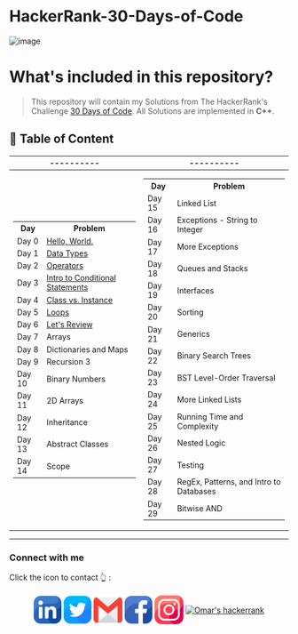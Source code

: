 # HackerRank-30-Days-of-Code

![image](https://camo.githubusercontent.com/65dc1fab92baf369bb1d072e20616929d280a5ac2094b5ae6033435f9b96eaf1/68747470733a2f2f69302e77702e636f6d2f6772616473696e67616d65732e636f6d2f77702d636f6e74656e742f75706c6f6164732f323031362f30352f3835363737315f3636383232343035333139373834315f313934333639393030395f6f2e706e673f6669743d32373631253243363932)

# What's included in this repository?
>
> This repository will contain my Solutions from The HackerRank's Challenge [30 Days of Code](https://www.hackerrank.com/domains/tutorials/30-days-of-code). All Solutions are implemented in **C++**.

## 📝 Table of Content  

| ---------- | ---------- |
|--|--|
|<table > <tr><th>Day</th><th>Problem</th></tr> <tr><td>Day 0</td><td>[Hello, World.](https://github.com/Omar-26/HackerRank-30-Days-of-Code/blob/main/Day%200%20Hello%2C%20World.cpp)</td></tr> <tr><td>Day 1</td><td>[Data Types](https://github.com/Omar-26/HackerRank-30-Days-of-Code/blob/main/Day%201%20Data%20Types.cpp)</td></tr>  <tr><td>Day 2</td><td>[Operators](https://github.com/Omar-26/HackerRank-30-Days-of-Code/blob/main/Day%202%20Operators.cpp)</td></tr> <tr><td>Day 3</td><td>[Intro to Conditional Statements](https://github.com/Omar-26/HackerRank-30-Days-of-Code/blob/7decea24742bc48a07f7ff1dc11e0f9e222cf1e1/Day%203%20Intro%20to%20Conditional%20Statements.cpp)</td></tr> <tr><td>Day 4</td><td>[Class vs. Instance](https://github.com/Omar-26/HackerRank-30-Days-of-Code/blob/7decea24742bc48a07f7ff1dc11e0f9e222cf1e1/Day%204%20Class%20vs.%20Instance.cpp)</td></tr> <tr><td>Day 5</td><td>[Loops](https://github.com/Omar-26/HackerRank-30-Days-of-Code/blob/7decea24742bc48a07f7ff1dc11e0f9e222cf1e1/Day%205%20Loops.cpp)</td></tr> <tr><td>Day 6</td><td>[Let's Review](https://github.com/Omar-26/HackerRank-30-Days-of-Code/blob/1e6afc06e5a58359ea986f86feb984b2ce22a200/Day%206%20Let's%20Review.cpp)</td></tr> <tr><td>Day 7</td><td>Arrays</td></tr>  <tr><td>Day 8</td><td>Dictionaries and Maps</td></tr> <tr><td>Day 9</td><td>Recursion 3</td></tr> <tr><td>Day 10</td><td>Binary Numbers</td></tr> <tr><td>Day 11</td><td>2D Arrays</td></tr> <tr><td>Day 12</td><td>Inheritance</td></tr> <tr><td>Day 13</td><td>Abstract Classes</td></tr> <tr><td>Day 14</td><td>Scope</td></tr> </table>|<table> <tr><th>Day</th><th>Problem</th></tr> <tr><td>Day 15</td><td>Linked List</td></tr> <tr><td>Day 16</td><td>Exceptions - String to Integer</td></tr>  <tr><td>Day 17</td><td>More Exceptions</td></tr> <tr><td>Day 18</td><td>Queues and Stacks</td></tr> <tr><td>Day 19</td><td>Interfaces</td></tr> <tr><td>Day 20</td><td>Sorting</td></tr> <tr><td>Day 21</td><td>Generics</td></tr> <tr><td>Day 22</td><td>Binary Search Trees</td></tr> <tr><td>Day 23</td><td>BST Level-Order Traversal</td></tr> <tr><td>Day 24</td><td>More Linked Lists</td></tr> <tr><td>Day 25</td><td>Running Time and Complexity</td></tr> <tr><td>Day 26</td><td>Nested Logic</td></tr> <tr><td>Day 27</td><td>Testing</td></tr> <tr><td>Day 28</td><td>RegEx, Patterns, and Intro to Databases</td></tr> <tr><td>Day 29</td><td>Bitwise AND</td></tr> </table>|

________________

### Connect with me

Click the icon to contact 👆 :
<p align="center">
<a href="https://www.linkedin.com/in/omar-ashraf01" target="_blank"><img align="center" src="https://github.com/Omar-26/Icons/blob/main/linkedin.png?raw=true" alt="Linkedin" height="50" width="50" /></a>
<a href="https://twitter.com/omarash78893600" target="_blank"><img align="center" src="https://github.com/Omar-26/Icons/blob/main/twitter.png?raw=true" alt="Twitter" height="50" width="50" /></a>
<a href="mailto:eng.omar.ashraf26@gmail.com" target="_blank"><img align="center" src="https://github.com/Omar-26/Icons/blob/main/gmail.png?raw=true" alt="Gmail" height="61" width="52" /></a>
<a href="https://www.facebook.com/ommaar.ashrraaf" target="_blank"><img align="center" src="https://github.com/Omar-26/Icons/blob/main/facebook.png?raw=true" alt="Facebook" height="50" width="50" /></a>
<a href="https://www.instagram.com/ommaar_ashrraaf/" target="_blank"><img align="center" src="https://github.com/Omar-26/Icons/blob/main/instagram.png?raw=true" alt="Instagram" height="52" width="52" /></a>
<a href="https://www.hackerrank.com/eng_omar_ashraf1?hr_r=1" target="_blank">
<img align="center" alt="Omar's hackerrank" width="49" height="52" src="https://assets.brandfolder.com/y9ol94wb/v/331198/view@2x.png?v=1591971279" draggable="false" />
</a>
</p>
